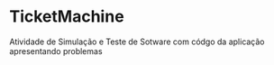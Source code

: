 # TicketMachine
Atividade de Simulação e Teste de Sotware com códgo da aplicação apresentando problemas
